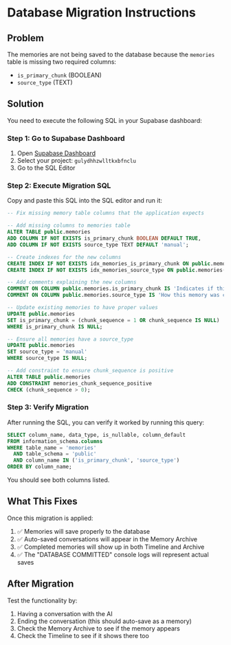 # Database Migration Instructions

## Problem
The memories are not being saved to the database because the `memories` table is missing two required columns:
- `is_primary_chunk` (BOOLEAN)
- `source_type` (TEXT)

## Solution
You need to execute the following SQL in your Supabase dashboard:

### Step 1: Go to Supabase Dashboard
1. Open [Supabase Dashboard](https://supabase.com/dashboard)
2. Select your project: `gulydhhzwlltkxbfnclu`
3. Go to the SQL Editor

### Step 2: Execute Migration SQL
Copy and paste this SQL into the SQL editor and run it:

```sql
-- Fix missing memory table columns that the application expects

-- Add missing columns to memories table
ALTER TABLE public.memories 
ADD COLUMN IF NOT EXISTS is_primary_chunk BOOLEAN DEFAULT TRUE,
ADD COLUMN IF NOT EXISTS source_type TEXT DEFAULT 'manual';

-- Create indexes for the new columns
CREATE INDEX IF NOT EXISTS idx_memories_is_primary_chunk ON public.memories(is_primary_chunk) WHERE is_primary_chunk = TRUE;
CREATE INDEX IF NOT EXISTS idx_memories_source_type ON public.memories(source_type);

-- Add comments explaining the new columns
COMMENT ON COLUMN public.memories.is_primary_chunk IS 'Indicates if this is the primary/first chunk of a memory group';
COMMENT ON COLUMN public.memories.source_type IS 'How this memory was created: manual, conversation_auto_save, solin_conversation, etc.';

-- Update existing memories to have proper values
UPDATE public.memories 
SET is_primary_chunk = (chunk_sequence = 1 OR chunk_sequence IS NULL)
WHERE is_primary_chunk IS NULL;

-- Ensure all memories have a source_type
UPDATE public.memories 
SET source_type = 'manual'
WHERE source_type IS NULL;

-- Add constraint to ensure chunk_sequence is positive
ALTER TABLE public.memories 
ADD CONSTRAINT memories_chunk_sequence_positive 
CHECK (chunk_sequence > 0);
```

### Step 3: Verify Migration
After running the SQL, you can verify it worked by running this query:

```sql
SELECT column_name, data_type, is_nullable, column_default 
FROM information_schema.columns 
WHERE table_name = 'memories' 
  AND table_schema = 'public' 
  AND column_name IN ('is_primary_chunk', 'source_type')
ORDER BY column_name;
```

You should see both columns listed.

## What This Fixes
Once this migration is applied:
1. ✅ Memories will save properly to the database
2. ✅ Auto-saved conversations will appear in the Memory Archive
3. ✅ Completed memories will show up in both Timeline and Archive
4. ✅ The "DATABASE COMMITTED" console logs will represent actual saves

## After Migration
Test the functionality by:
1. Having a conversation with the AI
2. Ending the conversation (this should auto-save as a memory)
3. Check the Memory Archive to see if the memory appears
4. Check the Timeline to see if it shows there too